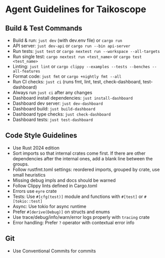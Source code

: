 # Agent Guidelines for Taikoscope

## Build & Test Commands
- Build & run: `just dev` (with dev.env file) or `cargo run`
- API server: `just dev-api` or `cargo run --bin api-server`
- Run tests: `just test` or `cargo nextest run --workspace --all-targets`
- Run single test: `cargo nextest run <test_name>` or `cargo test <test_name>`
- Linting: `just lint` or `cargo clippy --examples --tests --benches --all-features`
- Format code: `just fmt` or `cargo +nightly fmt --all`
- Run CI checks: `just ci` (runs fmt, lint, test, check-dashboard, test-dashboard)
- Always run `just ci` after any changes
- Dashboard install dependencies: `just install-dashboard`
- Dashboard dev server: `just dev-dashboard`
- Dashboard build: `just build-dashboard`
- Dashboard type checks: `just check-dashboard`
- Dashboard tests: `just test-dashboard`

## Code Style Guidelines
- Use Rust 2024 edition
- Sort imports so that internal crates come first. If there are other
  dependencies after the internal ones, add a blank line between the groups.
- Follow rustfmt.toml settings: reordered imports, grouped by crate, use small heuristics
- Missing debug impls and docs should be warned
- Follow Clippy lints defined in Cargo.toml
- Errors use `eyre` crate
- Tests: Use `#[cfg(test)]` module and functions with `#[test]` or `#[tokio::test]`
- Async: Use tokio for async runtime
- Prefer `#[derive(Debug)]` on structs and enums
- Use trace/debug/info/warn/error logs properly with `tracing` crate
- Error handling: Prefer `?` operator with contextual error info

## Git
- Use Conventional Commits for commits
